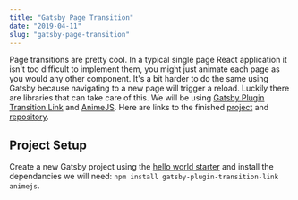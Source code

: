 ```yaml
---
title: "Gatsby Page Transition"
date: "2019-04-11"
slug: "gatsby-page-transition"
---
```


Page transitions are pretty cool. In a typical single page React application it isn't too difficult to implement them, you might just animate each page as you would any other component. It's a bit harder to do the same using Gatsby because navigating to a new page will trigger a reload. Luckily there are libraries that can take care of this. We will be using [Gatsby Plugin Transition Link](https://transitionlink.tylerbarnes.ca/) and [AnimeJS](https://animejs.com/). Here are links to the finished [project]() and [repository]().

## Project Setup

Create a new Gatsby project using the [hello world starter](https://github.com/gatsbyjs/gatsby-starter-hello-world) and install the dependancies we will need: `npm install gatsby-plugin-transition-link animejs`.